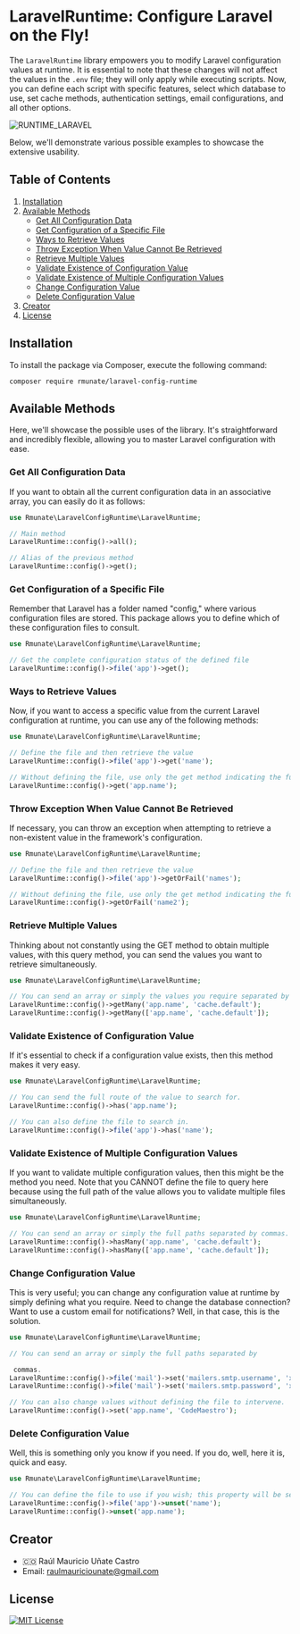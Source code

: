 # LaravelRuntime: Configure Laravel on the Fly!

The `LaravelRuntime` library empowers you to modify Laravel configuration values at runtime. It is essential to note that these changes will not affect the values in the `.env` file; they will only apply while executing scripts. Now, you can define each script with specific features, select which database to use, set cache methods, authentication settings, email configurations, and all other options.

![RUNTIME_LARAVEL](https://github.com/rmunate/PHPInfoServer/assets/91748598/b3f78d8b-9f01-4c81-8d08-a0f86791c4f9)

Below, we'll demonstrate various possible examples to showcase the extensive usability.

## Table of Contents

1. [Installation](#installation)
2. [Available Methods](#available-methods)
    - [Get All Configuration Data](#get-all-configuration-data)
    - [Get Configuration of a Specific File](#get-configuration-of-a-specific-file)
    - [Ways to Retrieve Values](#ways-to-retrieve-values)
    - [Throw Exception When Value Cannot Be Retrieved](#throw-exception-when-value-cannot-be-retrieved)
    - [Retrieve Multiple Values](#retrieve-multiple-values)
    - [Validate Existence of Configuration Value](#validate-existence-of-configuration-value)
    - [Validate Existence of Multiple Configuration Values](#validate-existence-of-multiple-configuration-values)
    - [Change Configuration Value](#change-configuration-value)
    - [Delete Configuration Value](#delete-configuration-value)
3. [Creator](#creator)
4. [License](#license)

## Installation

To install the package via Composer, execute the following command:

```shell
composer require rmunate/laravel-config-runtime
```

## Available Methods

Here, we'll showcase the possible uses of the library. It's straightforward and incredibly flexible, allowing you to master Laravel configuration with ease.

### Get All Configuration Data

If you want to obtain all the current configuration data in an associative array, you can easily do it as follows:

```php
use Rmunate\LaravelConfigRuntime\LaravelRuntime;

// Main method
LaravelRuntime::config()->all();

// Alias of the previous method
LaravelRuntime::config()->get();
```

### Get Configuration of a Specific File

Remember that Laravel has a folder named "config," where various configuration files are stored. This package allows you to define which of these configuration files to consult.

```php
use Rmunate\LaravelConfigRuntime\LaravelRuntime;

// Get the complete configuration status of the defined file
LaravelRuntime::config()->file('app')->get();
```

### Ways to Retrieve Values

Now, if you want to access a specific value from the current Laravel configuration at runtime, you can use any of the following methods:

```php
use Rmunate\LaravelConfigRuntime\LaravelRuntime;

// Define the file and then retrieve the value
LaravelRuntime::config()->file('app')->get('name');

// Without defining the file, use only the get method indicating the full path
LaravelRuntime::config()->get('app.name');
```

### Throw Exception When Value Cannot Be Retrieved

If necessary, you can throw an exception when attempting to retrieve a non-existent value in the framework's configuration.

```php
use Rmunate\LaravelConfigRuntime\LaravelRuntime;

// Define the file and then retrieve the value
LaravelRuntime::config()->file('app')->getOrFail('names');

// Without defining the file, use only the get method indicating the full path
LaravelRuntime::config()->getOrFail('name2');
```

### Retrieve Multiple Values

Thinking about not constantly using the GET method to obtain multiple values, with this query method, you can send the values you want to retrieve simultaneously.

```php
use Rmunate\LaravelConfigRuntime\LaravelRuntime;

// You can send an array or simply the values you require separated by commas.
LaravelRuntime::config()->getMany('app.name', 'cache.default');
LaravelRuntime::config()->getMany(['app.name', 'cache.default']);
```

### Validate Existence of Configuration Value

If it's essential to check if a configuration value exists, then this method makes it very easy.

```php
use Rmunate\LaravelConfigRuntime\LaravelRuntime;

// You can send the full route of the value to search for.
LaravelRuntime::config()->has('app.name');

// You can also define the file to search in.
LaravelRuntime::config()->file('app')->has('name');
```

### Validate Existence of Multiple Configuration Values

If you want to validate multiple configuration values, then this might be the method you need. Note that you CANNOT define the file to query here because using the full path of the value allows you to validate multiple files simultaneously.

```php
use Rmunate\LaravelConfigRuntime\LaravelRuntime;

// You can send an array or simply the full paths separated by commas.
LaravelRuntime::config()->hasMany('app.name', 'cache.default');
LaravelRuntime::config()->hasMany(['app.name', 'cache.default']);
```

### Change Configuration Value

This is very useful; you can change any configuration value at runtime by simply defining what you require. Need to change the database connection? Want to use a custom email for notifications? Well, in that case, this is the solution.

```php
use Rmunate\LaravelConfigRuntime\LaravelRuntime;

// You can send an array or simply the full paths separated by

 commas.
LaravelRuntime::config()->file('mail')->set('mailers.smtp.username', 'xxxx@xxxx.com');
LaravelRuntime::config()->file('mail')->set('mailers.smtp.password', 'xxxxxxx');

// You can also change values without defining the file to intervene.
LaravelRuntime::config()->set('app.name', 'CodeMaestro');
```

### Delete Configuration Value

Well, this is something only you know if you need. If you do, well, here it is, quick and easy.

```php
use Rmunate\LaravelConfigRuntime\LaravelRuntime;

// You can define the file to use if you wish; this property will be set to null while the script finishes.
LaravelRuntime::config()->file('app')->unset('name');
LaravelRuntime::config()->unset('app.name');
```

## Creator

- 🇨🇴 Raúl Mauricio Uñate Castro
- Email: raulmauriciounate@gmail.com

## License

[![MIT License](https://img.shields.io/badge/License-MIT-green.svg)](https://choosealicense.com/licenses/mit/)
